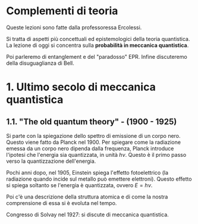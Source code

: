 # Complementi di teoria

Queste lezioni sono fatte dalla professoressa Ercolessi.

Si tratta di aspetti più concettuali ed epistemologici della teoria quantistica. La lezione di oggi si concentra sulla **probabilità in meccanica quantistica**.

Poi parleremo di entanglement e del "paradosso" EPR. Infine discuteremo della disuguaglianza di Bell. 

# 1. Ultimo secolo di meccanica quantistica

## 1.1. "The old quantum theory" - (1900 - 1925)

Si parte con la spiegazione dello spettro di emissione di un corpo nero. Questo viene fatto da Planck nel 1900. Per spiegare come la radiazione emessa da un corpo nero dipenda dalla frequenza, Planck introduce l'ipotesi che l'energia sia quantizzata, in unità $h\nu$. Questo è il primo passo verso la quantizzazione dell'energia.

Pochi anni dopo, nel 1905, Einstein spiega l'effetto fotoelettrico (la radiazione quando incide sul metallo può emettere elettroni). Questo effetto si spiega soltanto se l'energia è quantizzata, ovvero $E = h \nu$.

Poi c'è una descrizione della struttura atomica e di come la nostra comprensione di essa si è evoluta nel tempo.

Congresso di Solvay nel 1927: si discute di meccanica quantistica.

    